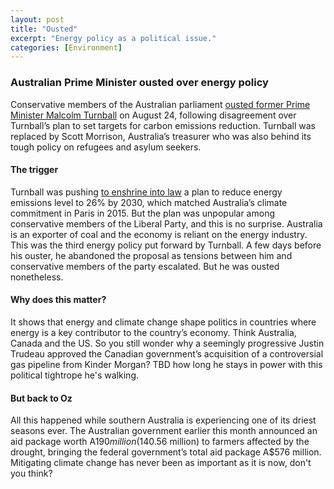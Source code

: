```yaml
---
layout: post
title: "Ousted"
excerpt: "Energy policy as a political issue."
categories: [Environment]
---
```


### Australian Prime Minister ousted over energy policy

Conservative members of the Australian parliament <a href="https://www.bostonglobe.com/news/world/2018/08/24/australian-prime-minister-ousted-dispute-over-energy-policy/OMN4G72ee7KvkHCCqjZRHJ/story.html" target="_blank">ousted former Prime Minister Malcolm Turnball</a> on August 24, following disagreement over Turnball’s plan to set targets for carbon emissions reduction. Turnball was replaced by Scott Morrison, Australia’s treasurer who was also behind its tough policy on refugees and asylum seekers.

#### The trigger

Turnball was pushing <a href="https://www.nytimes.com/2018/08/20/world/australia/turnbull-energy-emissions-climate-change.html?rref=collection%2Fsectioncollection%2Faustralia&action=click&contentCollection=australia&region=rank&module=package&version=highlights&contentPlacement=5&pgtype=sectionfront" target="_blank">to enshrine into law</a> a plan to reduce energy emissions level to 26% by 2030, which matched Australia’s climate commitment in Paris in 2015. But the plan was unpopular among conservative members of the Liberal Party, and this is no surprise. Australia is an exporter of coal and the economy is reliant on the energy industry. This was the third energy policy put forward by Turnball. A few days before his ouster, he abandoned the proposal as tensions between him and conservative members of the party escalated. But he was ousted nonetheless.

#### Why does this matter?

It shows that energy and climate change shape politics in countries where energy is a key contributor to the country’s economy. Think Australia, Canada and the US. So you still wonder why a seemingly progressive Justin Trudeau approved the Canadian government’s acquisition of a controversial gas pipeline from Kinder Morgan? TBD how long he stays in power with this political tightrope he's walking.

#### But back to Oz

All this happened while southern Australia is experiencing one of its driest seasons ever. The Australian government earlier this month announced an aid package worth A$190 million ($140.56 million) to farmers affected by the drought, bringing the federal government’s total aid package A$576 million. Mitigating climate change has never been as important as it is now, don't you think?
